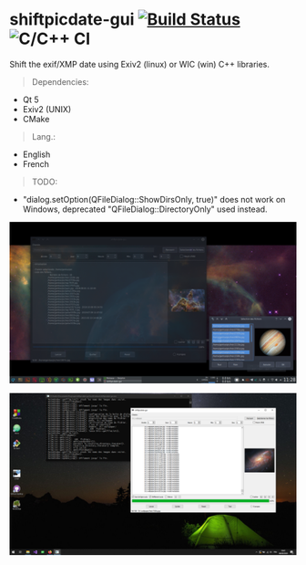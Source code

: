 # shiftpicdate-gui [![Build Status](https://cloud.drone.io/api/badges/a-lemonnier/shiftpicdate-gui/status.svg)](https://cloud.drone.io/a-lemonnier/shiftpicdate-gui) ![C/C++ CI](https://github.com/a-lemonnier/shiftpicdate-gui/workflows/C/C++%20CI/badge.svg)

Shift the exif/XMP date using Exiv2 (linux) or WIC (win) C++ libraries.


> Dependencies:
- Qt 5
- Exiv2 (UNIX)
- CMake

> Lang.:
- English
- French

> TODO:
- "dialog.setOption(QFileDialog::ShowDirsOnly, true)" does not work on Windows, deprecated "QFileDialog::DirectoryOnly" used instead.

![shiftpicdate-gui](doc/shiftpicdate-gui.png)

![shiftpicdate-gui_win](doc/shiftpicdate-gui_win.png)
